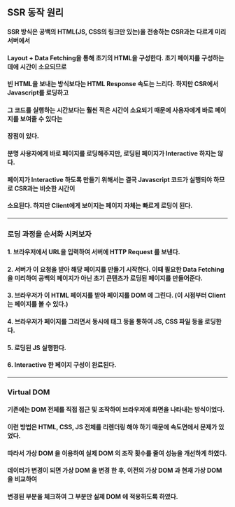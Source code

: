 SSR 동작 원리
----------------------------------------------------------------------------
#### SSR 방식은 공백의 HTML(JS, CSS의 링크만 있는)을 전송하는 CSR과는 다르게 미리 서버에서
#### Layout + Data Fetching을 통해 초기의 HTML을 구성한다. 초기 페이지를 구성하는 데에 시간이 소요되므로
#### 빈 HTML을 보내는 방식보다는 HTML Response 속도는 느리다. 하지만 CSR에서 Javascript를 로딩하고
#### 그 코드를 실행하는 시간보다는 훨씬 적은 시간이 소요되기 때문에 사용자에게 바로 페이지를 보여줄 수 있다는
#### 장점이 있다.
#### 분명 사용자에게 바로 페이지를 로딩해주지만, 로딩된 페이지가 Interactive 하지는 않다.
#### 페이지가 Interactive 하도록 만들기 위해서는 결국 Javascript 코드가 실행되야 하므로 CSR과는 비슷한 시간이
#### 소요된다. 하지만 Client에게 보이지는 페이지 자체는 빠르게 로딩이 된다.

-----------------------------------------------------------------------
### 로딩 과정을 순서화 시켜보자
#### 1. 브라우저에서 URL을 입력하여 서버에 HTTP Request 를 보낸다.
#### 2. 서버가 이 요청을 받아 해당 페이지를 만들기 시작한다. 이때 필요한 Data Fetching을 미리하여 공백의 페이지가 아닌 초기 콘텐츠가 로딩된 페이지를 만들어준다. 
#### 3. 브라우저가 이 HTML 페이지를 받아 페이지를 DOM 에 그린다. (이 시점부터 Client는 페이지를 볼 수 있다.)
#### 4. 브라우저가 페이지를 그리면서 동시에 <link> 태그 등을 통하여 JS, CSS 파일 등을 로딩한다.
#### 5. 로딩된 JS 실행한다.
#### 6. Interactive 한 페이지 구성이 완료된다.

-------------------------------------------------------------------------
### Virtual DOM
#### 기존에는 DOM 전체를 직접 접근 및 조작하여 브라우저에 화면을 나타내는 방식이었다.
#### 이런 방법은 HTML, CSS, JS 전체를 리렌더링 해야 하기 때문에 속도면에서 문제가 있었다.
#### 따라서 가상 DOM 을 이용하여 실제 DOM 의 조작 횟수를 줄여 성능을 개선하게 하였다.
#### 데이터가 변경이 되면 가상 DOM 을 변경 한 후, 이전의 가상 DOM 과 현재 가상 DOM 을 비교하여
#### 변경된 부분을 체크하여 그 부분만 실제 DOM 에 적용하도록 하였다.
